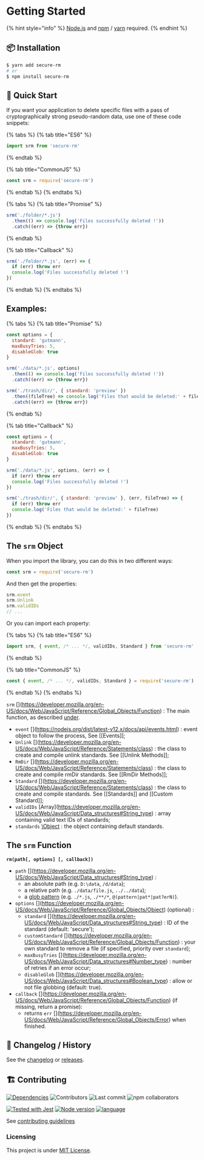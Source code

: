 # Getting Started

{% hint style="info" %}
[Node.js](https://nodejs.org/) and [npm](https://www.npmjs.com/) / [yarn](https://yarnpkg.com/) required.
{% endhint %}

## 📦 Installation

```bash
$ yarn add secure-rm
# or
$ npm install secure-rm
```

## 🚀 Quick Start

If you want your application to delete specific files with a pass of cryptographically strong pseudo-random data, use one of these code snippets:

{% tabs %}
{% tab title="ES6" %}
```javascript
import srm from 'secure-rm'
```
{% endtab %}

{% tab title="CommonJS" %}
```javascript
const srm = require('secure-rm')
```
{% endtab %}
{% endtabs %}

{% tabs %}
{% tab title="Promise" %}
```javascript
srm('./folder/*.js')
  .then(() => console.log('Files successfully deleted !'))
  .catch((err) => {throw err})
```
{% endtab %}

{% tab title="Callback" %}
```javascript
srm('./folder/*.js', (err) => {
  if (err) throw err
  console.log('Files successfully deleted !')
})
```
{% endtab %}
{% endtabs %}

## Examples:

{% tabs %}
{% tab title="Promise" %}
```javascript
const options = {
  standard: 'gutmann',
  maxBusyTries: 5,
  disableGlob: true
}

srm('./data/*.js', options)
  .then(() => console.log('Files successfully deleted !'))
  .catch((err) => {throw err})

srm('./trash/dir/', { standard: 'preview' })
  .then((fileTree) => console.log('Files that would be deleted:' + fileTree))
  .catch((err) => {throw err})
```
{% endtab %}

{% tab title="Callback" %}
```javascript
const options = {
  standard: 'gutmann',
  maxBusyTries: 5,
  disableGlob: true
}

srm('./data/*.js', options, (err) => {
  if (err) throw err
  console.log('Files successfully deleted !')
})

srm('./trash/dir/', { standard: 'preview' }, (err, fileTree) => {
  if (err) throw err
  console.log('Files that would be deleted:' + fileTree)
})
```
{% endtab %}
{% endtabs %}

## The `srm` Object

When you import the library, you can do this in two different ways:

```javascript
const srm = require('secure-rm')
```

And then get the properties:

```javascript
srm.event
srm.Unlink
srm.validIDs
// ...
```

Or you can import each property:

{% tabs %}
{% tab title="ES6" %}
```javascript
import srm, { event, /* ... */, validIDs, Standard } from 'secure-rm'
```
{% endtab %}

{% tab title="CommonJS" %}
```javascript
const { event, /* ... */, validIDs, Standard } = require('secure-rm')
```
{% endtab %}
{% endtabs %}

`srm` [\](https://developer.mozilla.org/en-US/docs/Web/JavaScript/Reference/Global_Objects/Function) : The main function, as described [under]().

* `event` [\](https://nodejs.org/dist/latest-v12.x/docs/api/events.html) : event object to follow the process, See \[\[Events\]\];
* `Unlink` [\](https://developer.mozilla.org/en-US/docs/Web/JavaScript/Reference/Statements/class) : the class to create and compile unlink standards. See \[\[Unlink Methods\]\];
* `RmDir` [\](https://developer.mozilla.org/en-US/docs/Web/JavaScript/Reference/Statements/class) : the class to create and compile rmDir standards. See \[\[RmDir Methods\]\];
* `Standard` [\](https://developer.mozilla.org/en-US/docs/Web/JavaScript/Reference/Statements/class) : the class to create and compile standards. See \[\[Standards\]\] and \[\[Custom Standard\]\];
* `validIDs` [Array\](https://developer.mozilla.org/en-US/docs/Web/JavaScript/Data_structures#String_type) : array containing valid text IDs of standards;
* `standards` [\Object](https://developer.mozilla.org/en-US/docs/Web/JavaScript/Reference/Global_Objects/Object) : the object containing default standards.

## The `srm` Function

**`rm(path[, options] [, callback])`**

* `path` [\](https://developer.mozilla.org/en-US/docs/Web/JavaScript/Data_structures#String_type) :
  * an absolute path \(e.g. `D:\data`, `/d/data`\);
  * a relative path \(e.g. `./data/file.js`, `../../data`\);
  * a [glob pattern](https://www.npmjs.com/package/glob#glob-primer) \(e.g. `./*.js`, `./**/*`, `@(pattern|pat*|pat?erN)`\).
* `options` [\](https://developer.mozilla.org/en-US/docs/Web/JavaScript/Reference/Global_Objects/Object) \(optional\) :
  * `standard` [\](https://developer.mozilla.org/en-US/docs/Web/JavaScript/Data_structures#String_type) : ID of the standard \(default: 'secure'\);
  * `customStandard` [\](https://developer.mozilla.org/en-US/docs/Web/JavaScript/Reference/Global_Objects/Function) : your own standard to remove a file \(if specified, priority over `standard`\);
  * `maxBusyTries` [\](https://developer.mozilla.org/en-US/docs/Web/JavaScript/Data_structures#Number_type) : number of retries if an error occur;
  * `disableGlob` [\](https://developer.mozilla.org/en-US/docs/Web/JavaScript/Data_structures#Boolean_type) : allow or not file globbing \(default: true\).
* `callback` [\](https://developer.mozilla.org/en-US/docs/Web/JavaScript/Reference/Global_Objects/Function) \(if missing, return a promise\):
  * returns `err` [\](https://developer.mozilla.org/en-US/docs/Web/JavaScript/Reference/Global_Objects/Error) when finished.

## 📜 Changelog / History

See the [changelog](https://github.com/secure-rm/core/blob/master/CHANGELOG.md) or [releases](https://github.com/secure-rm/core/releases).

## 🏗 Contributing

 [![Dependencies](https://img.shields.io/librariesio/release/npm/secure-rm?style=flat-square&logo=npm)](https://libraries.io/npm/secure-rm) ![Contributors](https://img.shields.io/github/contributors/secure-rm/core?style=flat-square) ![Last commit](https://img.shields.io/github/last-commit/secure-rm/core/develop?style=flat-square) ![npm collaborators](https://img.shields.io/npm/collaborators/secure-rm?style=flat-square)

 [![Tested with Jest](https://img.shields.io/badge/-jest-99424f?style=flat-square&logo=jest)](https://jestjs.io) [![Node version](https://img.shields.io/badge/-node-gray?style=flat-square&logo=node.js)](https://nodejs.org) [![language](https://img.shields.io/badge/-typescript-blue?style=flat-square&logo=typescript)](https://www.typescriptlang.org/)

See [contributing guidelines](https://github.com/secure-rm/core/blob/master/CONTRIBUTING.md)

### Licensing

This project is under [MIT License](https://github.com/secure-rm/core/blob/master/LICENSE).

